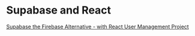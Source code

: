 # Supabase and React

[Supabase the Firebase Alternative - with React User Management Project](https://youtu.be/HMXY4FfyGD4)
